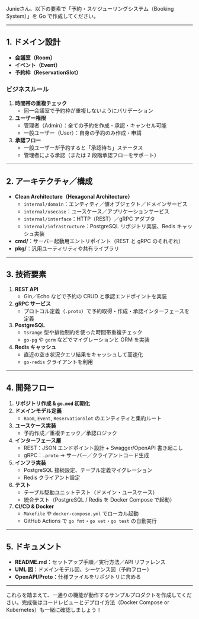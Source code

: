 Junieさん、以下の要素で「予約・スケジューリングシステム（Booking System）」を Go で作成してください。

---

## 1. ドメイン設計

- **会議室（Room）**
- **イベント（Event）**
- **予約枠（ReservationSlot）**

### ビジネスルール

1. **時間帯の重複チェック**
    - 同一会議室で予約枠が重複しないようにバリデーション
2. **ユーザー権限**
    - 管理者（Admin）：全ての予約を作成・承認・キャンセル可能
    - 一般ユーザー（User）：自身の予約のみ作成・申請
3. **承認フロー**
    - 一般ユーザーが予約すると「承認待ち」ステータス
    - 管理者による承認（または 2 段階承認フローをサポート）

---

## 2. アーキテクチャ／構成

- **Clean Architecture（Hexagonal Architecture）**
    - `internal/domain`：エンティティ／値オブジェクト／ドメインサービス
    - `internal/usecase`：ユースケース／アプリケーションサービス
    - `internal/interface`：HTTP（REST）／gRPC アダプタ
    - `internal/infrastructure`：PostgreSQL リポジトリ実装、Redis キャッシュ実装
- **cmd/**：サーバー起動用エントリポイント（REST と gRPC のそれぞれ）
- **pkg/**：汎用ユーティリティや共有ライブラリ

---

## 3. 技術要素

1. **REST API**
    - Gin／Echo などで予約の CRUD と承認エンドポイントを実装
2. **gRPC サービス**
    - プロトコル定義（`.proto`）で予約取得・作成・承認インターフェースを定義
3. **PostgreSQL**
    - `tsrange` 型や排他制約を使った時間帯重複チェック
    - `go-pg` や `gorm` などでマイグレーションと ORM を実装
4. **Redis キャッシュ**
    - 直近の空き状況クエリ結果をキャッシュして高速化
    - `go-redis` クライアントを利用

---

## 4. 開発フロー

1. **リポジトリ作成 & `go.mod` 初期化**
2. **ドメインモデル定義**
    - `Room`, `Event`, `ReservationSlot` のエンティティと集約ルート
3. **ユースケース実装**
    - 予約作成／重複チェック／承認ロジック
4. **インターフェース層**
    - REST：JSON エンドポイント設計 + Swagger/OpenAPI 書き起こし
    - gRPC：`.proto` → サーバー／クライアントコード生成
5. **インフラ実装**
    - PostgreSQL 接続設定、テーブル定義マイグレーション
    - Redis クライアント設定
6. **テスト**
    - テーブル駆動ユニットテスト（ドメイン・ユースケース）
    - 統合テスト（PostgreSQL / Redis を Docker Compose で起動）
7. **CI/CD & Docker**
    - `Makefile` や `docker-compose.yml` でローカル起動
    - GitHub Actions で `go fmt`・`go vet`・`go test` の自動実行

---

## 5. ドキュメント

- **README.md**：セットアップ手順／実行方法／API リファレンス
- **UML 図**：ドメインモデル図、シーケンス図（予約フロー）
- **OpenAPI/Proto**：仕様ファイルをリポジトリに含める

---

これらを踏まえて、一通りの機能が動作するサンプルプロダクトを作成してください。完成後はコードレビューとデプロイ方法（Docker Compose or Kubernetes）も一緒に確認しましょう！
